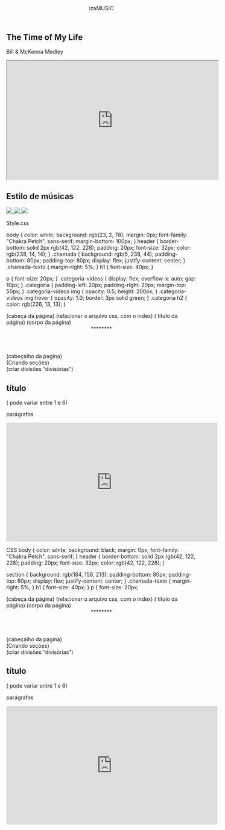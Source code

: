 <html lang="pt-BR">
<head>
<link rel="stylesheet" href="styles.css">
<link rel="preconnect" href="https://fonts.googleapis.com">
<link rel="preconnect" href="https://fonts.gstatic.com" crossorigin>
<link
href="https://fonts.googleapis.com/css2?family=Chakra+Petch:ital,wght@0,300;0,400;0,500;0,
600;0,700;1,300;1,400;1,500;1,600;1,700&display=swap"
rel="stylesheet">
<title>iza Music</title>
</head>
<body>
<header>izaMUSIC</header>
<section class="chamada">
<div class="chamada-texto">
<h1>The Time of My Life</h1>
<p>Bill & McKenna Medley</p>
</div>
<div>
<iframe width="560" height="315"
src="https://www.youtube.com/embed/H1MS6apBgzA?si=Q_bCkU99I9AoL1pJ"

title="YouTube video player" frameborder="0" allow="accelerometer; autoplay; clipboard-
write; encrypted-media; gyroscope; picture-in-picture; web-share" referrerpolicy="strict-origin-
when-cross-origin" allowfullscreen></iframe>

</div>
</section>
<section class="categoria">
<h2>Estilo de músicas</h2>
<div class="categoria-videos">
<a
href="https://https://youtu.be/hJA9vnxwoHU?si=yXEeZ_3YMTQgukAe
<img src="https://img.youtube.com/vi/zRi5vOwNF1U/maxresdefault.jpg" />
</a>
<a
href="https://www.https://youtu.be/J2rTdu7vqTE?si=XJF21MO0zjXHlTWz
<img src="https://img.youtube.com/vi/bo_efYhYU2A/maxresdefault.jpg" />
</a>
<a
href="https://www.https://youtu.be/9sE5kEnitqE?si=8JJnVb48Ejb3K2hl
<img src="https://img.youtube.com/vi/zvFroLUxRDQ/maxresdefault.jpg" />
</a>
<a
href="https://www.youtube.com/watch?v=u1V8YRJnr4Q&list=RDYQHsXMglC9A&index=14
">

<img src="https://img.youtube.com/vi/u1V8YRJnr4Q/maxresdefault.jpg" />
</a>
<a
href="https://www.youtube.com/watch?v=2oX2FSv4Rys&list=RDYQHsXMglC9A&index=15
">
<img src="https://img.youtube.com/vi/2oX2FSv4Rys/maxresdefault.jpg" />
</a>
<a
href="https://www.youtube.com/watch?v=rtOvBOTyX00&list=RDYQHsXMglC9A&index=27
">
<img src="https://img.youtube.com/vi/rtOvBOTyX00/maxresdefault.jpg" />
</a>
</div>
</section>
</body>
</html>

Style.css

body {
color: white;
background: rgb(23, 2, 78);
margin: 0px;
font-family: "Chakra Petch", sans-serif;
margin-bottom: 100px;
}
header {
border-bottom: solid 2px rgb(42, 122, 228);
padding: 20px;
font-size: 32px;
color: rgb(238, 14, 14);
}
.chamada {
background: rgb(5, 238, 44);
padding-bottom: 80px;
padding-top: 80px;
display: flex;
justify-content: center;
}
.chamada-texto {
margin-right: 5%;
}
h1 {
font-size: 40px;
}

p {
font-size: 20px;
}
.categoria-videos {
display: flex;
overflow-x: auto;
gap: 10px;
}
.categoria {
padding-left: 20px;
padding-right: 20px;
margin-top: 50px;
}
.categoria-videos img {
opacity: 0.5;
height: 200px;
}
.categoria-videos img:hover {
opacity: 1.0;
border: 3px solid green;
}
.categoria h2 {
color: rgb(226, 13, 13);
}
<html lang="pt-br">

<head> (cabeça da página)
<link rel="stylesheet" href="styles.css"> (relacionar o arquivo css, com o index)
<title>Aluraflix</title> ( título da página)
</head>
<body> (corpo da página)
<header> ********</header> (cabeçalho da pagina)
<section> (Criando seções)
<div> (criar divisões “divisórias”)
<h1> título </h1> ( pode variar entre 1 e 6)
<p> parágrafos </p>
</div>
</section>
<iframe width="560" height="315"
src="https://www.youtube.com/embed/gt_fAE1Eg2Q?si=c93nZtO1DTNYueO4" title="YouTube

video player" frameborder="0" allow="accelerometer; autoplay; clipboard-write; encrypted-
media; gyroscope; picture-in-picture; web-share" referrerpolicy="strict-origin-when-cross-
origin" allowfullscreen> </iframe> ( modelo de adicionar vídeo)

</body>

</html>
OBS.: Ctrl+Shift +p ( formatar (organizar) o arquivo)

Criar novo arquivo - styles.css
body {
color: white;
background: black;

<html lang="pt-BR">
<head>
<link rel="stylesheet" href="styles.css">
<link rel="preconnect" href="https://fonts.googleapis.com">
<link rel="preconnect" href="https://fonts.gstatic.com" crossorigin>
<link
href="https://fonts.googleapis.com/css2?family=Chakra+Petch:ital,wght@0,300;0,400;0,500;0,
600;0,700;1,300;1,400;1,500;1,600;1,700&display=swap"
rel="stylesheet">
<title>****************</title>
</head>
<body>
<header> LETRAS MAIUSCULAS</header>
<section>
<div class="chamada-texto">
<h1>**************************</h1>
<p>#********************</p>
</div>
<div>
<iframe width="560" height="315"
src="https://www.youtube.com/embed/gt_fAE1Eg2Q?si=EEv-tsY_b1B2OwKE"
title="YouTube video player" frameborder="0"
allow="accelerometer; autoplay; clipboard-write; encrypted-media; gyroscope;
picture-in-picture; web-share"
referrerpolicy="strict-origin-when-cross-origin" allowfullscreen></iframe>
</div>
</section>
</body>
</html>

CSS
body {
color: white;
background: black;
margin: 0px;
font-family: "Chakra Petch", sans-serif;
}
header {
border-bottom: solid 2px rgb(42, 122, 228);
padding: 20px;
font-size: 32px;
color: rgb(42, 122, 228);
}

section {
background: rgb(184, 156, 213);
padding-bottom: 80px;
padding-top: 80px;
display: flex;
justify-content: center;
}
.chamada-texto {
margin-right: 5%;
}
h1 {
font-size: 40px;
}
p {
font-size: 20px;










<html lang="pt-br">

<head> (cabeça da página)
<link rel="stylesheet" href="styles.css"> (relacionar o arquivo css, com o index)
<title>Aluraflix</title> ( título da página)
</head>
<body> (corpo da página)
<header> ********</header> (cabeçalho da pagina)
<section> (Criando seções)
<div> (criar divisões “divisórias”)
<h1> título </h1> ( pode variar entre 1 e 6)
<p> parágrafos </p>
</div>
</section>
<iframe width="560" height="315"
src="https://www.youtube.com/embed/gt_fAE1Eg2Q?si=c93nZtO1DTNYueO4" title="YouTube

video player" frameborder="0" allow="accelerometer; autoplay; clipboard-write; encrypted-
media; gyroscope; picture-in-picture; web-share" referrerpolicy="strict-origin-when-cross-
origin" allowfullscreen> </iframe> ( modelo de adicionar vídeo)

</body>

</html>
OBS.: Ctrl+Shift +p ( formatar (organizar) o arquivo)

Criar novo arquivo - styles.css
body {
color: white;
background: black;
}
